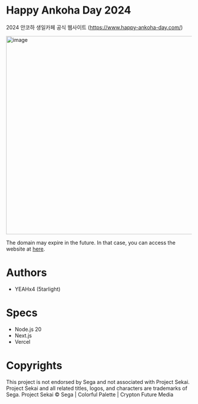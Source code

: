 # Happy Ankoha Day 2024
2024 안코하 생일카페 공식 웹사이트 (https://www.happy-ankoha-day.com/)

<img width="538" alt="image" src="https://github.com/5tarlight/happy-ankoha-day/assets/45203447/4fa98a5a-adbc-4622-80fd-3d87d460c949">


The domain may expire in the future. In that case, you can access the website at [here](https://happy-ankoha-day.vercel.app/).

# Authors
- YEAHx4 (5tarlight)

# Specs
- Node.js 20
- Next.js
- Vercel

# Copyrights
This project is not endorsed by Sega and not associated with Project Sekai. Project Sekai and all related titles, logos, and characters are trademarks of Sega.
Project Sekai © Sega | Colorful Palette | Crypton Future Media
